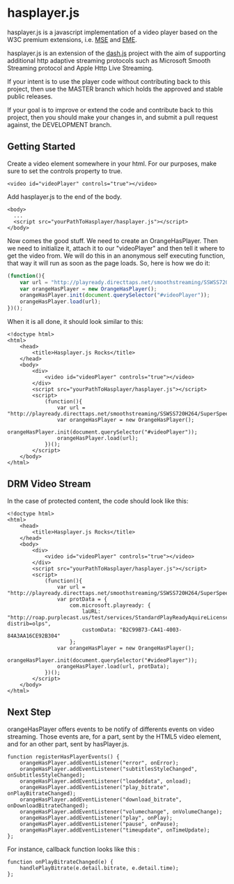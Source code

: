 # hasplayer.js

hasplayer.js is a javascript implementation of a video player based on the W3C premium extensions, i.e. [MSE](https://dvcs.w3.org/hg/html-media/raw-file/tip/media-source/media-source.html) and [EME](https://dvcs.w3.org/hg/html-media/raw-file/tip/encrypted-media/encrypted-media.html).

hasplayer.js is an extension of the [dash.js](https://github.com/Dash-Industry-Forum/dash.js) project with the aim of supporting additional http adaptive streaming protocols such as Microsoft Smooth Streaming protocol and Apple Http Live Streaming.

If your intent is to use the player code without contributing back to this project, then use the MASTER branch which holds the approved and stable public releases.

If your goal is to improve or extend the code and contribute back to this project, then you should make your changes in, and submit a pull request against, the DEVELOPMENT branch. 

## Getting Started
Create a video element somewhere in your html. For our purposes, make sure to set the controls property to true.
```
<video id="videoPlayer" controls="true"></video>
```
Add hasplayer.js to the end of the body.
```
<body>
  ...
  <script src="yourPathToHasplayer/hasplayer.js"></script>
</body>
```
Now comes the good stuff. We need to create an OrangeHasPlayer. Then we need to initialize it, attach it to our "videoPlayer" and then tell it where to get the video from. We will do this in an anonymous self executing function, that way it will run as soon as the page loads. So, here is how we do it:
``` js
(function(){
    var url = "http://playready.directtaps.net/smoothstreaming/SSWSS720H264/SuperSpeedway_720.ism/Manifest";
	var orangeHasPlayer = new OrangeHasPlayer();
    orangeHasPlayer.init(document.querySelector("#videoPlayer"));
    orangeHasPlayer.load(url);
})();
```

When it is all done, it should look similar to this:
```
<!doctype html>
<html>
    <head>
        <title>Hasplayer.js Rocks</title>
    </head>
    <body>
        <div>
            <video id="videoPlayer" controls="true"></video>
        </div>
        <script src="yourPathToHasplayer/hasplayer.js"></script>
        <script>
            (function(){
                var url = "http://playready.directtaps.net/smoothstreaming/SSWSS720H264/SuperSpeedway_720.ism/Manifest";
				var orangeHasPlayer = new OrangeHasPlayer();
				orangeHasPlayer.init(document.querySelector("#videoPlayer"));
				orangeHasPlayer.load(url);
            })();
        </script>
    </body>
</html>
```
## DRM Video Stream
In the case of protected content, the code should look like this:
```
<!doctype html>
<html>
    <head>
        <title>Hasplayer.js Rocks</title>
    </head>
    <body>
        <div>
            <video id="videoPlayer" controls="true"></video>
        </div>
        <script src="yourPathToHasplayer/hasplayer.js"></script>
        <script>
            (function(){
                var url = "http://playready.directtaps.net/smoothstreaming/SSWSS720H264/SuperSpeedway_720.ism/Manifest";
				var protData = {
					com.microsoft.playready: {
						laURL: "http://roap.purplecast.us/test/services/StandardPlayReadyAquireLicenseByContent.cfm?distrib=olps",
						customData: "B2C99B73-CA41-4003-84A3AA16CE92B304"
					};
				var orangeHasPlayer = new OrangeHasPlayer();
				orangeHasPlayer.init(document.querySelector("#videoPlayer"));
				orangeHasPlayer.load(url, protData);
            })();
        </script>
    </body>
</html>
```
## Next Step

orangeHasPlayer offers events to be notify of differents events on video streaming. Those events are, for a part, sent by the HTML5 video  element, and for an other part, sent by hasPlayer.js.
 
```
function registerHasPlayerEvents() {
	orangeHasPlayer.addEventListener("error", onError);
	orangeHasPlayer.addEventListener("subtitlesStyleChanged", onSubtitlesStyleChanged);
	orangeHasPlayer.addEventListener("loadeddata", onload);
	orangeHasPlayer.addEventListener("play_bitrate", onPlayBitrateChanged);
	orangeHasPlayer.addEventListener("download_bitrate", onDownloadBitrateChanged);
	orangeHasPlayer.addEventListener("volumechange", onVolumeChange);
	orangeHasPlayer.addEventListener("play", onPlay);
	orangeHasPlayer.addEventListener("pause", onPause);
	orangeHasPlayer.addEventListener("timeupdate", onTimeUpdate);
};
```
For instance, callback function looks like this :
```
function onPlayBitrateChanged(e) {
	handlePlayBitrate(e.detail.bitrate, e.detail.time);
};
```